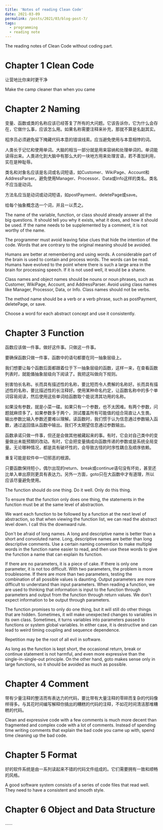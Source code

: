 ```yaml
---
title: 'Notes of reading Clean Code'
date: 2021-03-09
permalink: /posts/2021/03/blog-post-7/
tags:
  - programming
  - reading note
---
```


The reading notes of Clean Code without coding part.

# Chapter 1 Clean Code

让营地比你来时更干净

Make the camp cleaner than when you came

# Chapter 2 Naming

变量、函数或类的名称应该已经答复了所有的大问题。它该告诉你，它为什么会存在，它做什么事，应该怎么用。如果名称需要注释来补充，那就不算是名副其实。

程序员必须避免留下掩藏代码本意的错误线索。应当避免使用与本意相悖的词。

人类长于记忆和使用单词。大脑的相当一部分就是用来容纳和处理单词的。单词能读得出来。人类进化到大脑中有那么大的一块地方用来处理言语，若不善加利用，实在是种耻辱。

类名和对象名应该是名词或名词短语，如Customer、WikiPage、Account和AddressParser。避免使用Manager、Processor、Data或Info这样的类名。类名不应当是动词。

方法名应当是动词或动词短语，如postPayment、deletePage或save。

给每个抽象概念选一个词，并且一以贯之。

The name of the variable, function, or class should already answer all the big questions. It should tell you why it exists, what it does, and how it should be used. If the name needs to be supplemented by a comment, it is not worthy of the name.

The programmer must avoid leaving false clues that hide the intention of the code. Words that are contrary to the original meaning should be avoided.

Humans are better at remembering and using words. A considerable part of the brain is used to contain and process words. The words can be read. Humans have evolved to the point where there is such a large area in the brain for processing speech. If it is not used well, it would be a shame.

Class names and object names should be nouns or noun phrases, such as Customer, WikiPage, Account, and AddressParser. Avoid using class names like Manager, Processor, Data, or Info. Class names should not be verbs.

The method name should be a verb or a verb phrase, such as postPayment, deletePage, or save.

Choose a word for each abstract concept and use it consistently.

# Chapter 3 Function

函数应该做一件事。做好这件事。只做这一件事。

要确保函数只做一件事，函数中的语句都要在同一抽象层级上。

我们想要让每个函数后面都跟着位于下一抽象层级的函数，这样一来，在查看函数列表时，就能偱抽象层级向下阅读了。我把这叫做向下规则。

别害怕长名称。长而具有描述性的名称，要比短而令人费解的名称好。长而具有描述性的名称，要比描述性的长注释好。使用某种命名约定，让函数名称中的多个单词容易阅读，然后使用这些单词给函数取个能说清其功用的名称。

如果没有参数，就是小菜一碟。如果只有一个参数，也不太困难。有两个参数，问题就麻烦多了。如果参数多于两个，测试覆盖所有可能值的组合简直让人生畏。
输出参数比输入参数还要难以理解。读函数时，我们惯于认为信息通过参数输入函数，通过返回值从函数中输出。我们不太期望信息通过参数输出。

函数承诺只做一件事，但还是会做其他被藏起来的事。有时，它会对自己类中的变量做出未能预期的改动。有时，它会把变量搞成向函数传递的参数或是系统全局变量。无论哪种情况，都是具有破坏性的，会导致古怪的时序性耦合及顺序依赖。

重复可能是软件中一切邪恶的根源。

只要函数保持短小，偶尔出现的return、break或continue语句没有坏处，甚至还比单入单出原则更具有表达力。另外一方面，goto只在大函数中才有道理，所以应该尽量避免使用。

The function should do one thing. Do it well. Only do this thing.

To ensure that the function only does one thing, the statements in the function must be at the same level of abstraction.

We want each function to be followed by a function at the next level of abstraction, so that when viewing the function list, we can read the abstract level down. I call this the downward rule.

Don't be afraid of long names. A long and descriptive name is better than a short and convoluted name. Long, descriptive names are better than long descriptive comments. Use a certain naming convention to make multiple words in the function name easier to read, and then use these words to give the function a name that can explain its function.

If there are no parameters, it is a piece of cake. If there is only one parameter, it is not too difficult. With two parameters, the problem is more troublesome. If there are more than two parameters, testing the combination of all possible values is daunting.
Output parameters are more difficult to understand than input parameters. When reading a function, we are used to thinking that information is input to the function through parameters and output from the function through return values. We don't expect information to be output through parameters.

The function promises to only do one thing, but it will still do other things that are hidden. Sometimes, it will make unexpected changes to variables in its own class. Sometimes, it turns variables into parameters passed to functions or system global variables. In either case, it is destructive and can lead to weird timing coupling and sequence dependence.

Repetition may be the root of all evil in software.

As long as the function is kept short, the occasional return, break or continue statement is not harmful, and even more expressive than the single-in-single-out principle. On the other hand, goto makes sense only in large functions, so it should be avoided as much as possible.

# Chapter 4 Comment

带有少量注释的整洁而有表达力的代码，要比带有大量注释的零碎而复杂的代码像样得多。与其花时间编写解释你搞出的糟糕的代码的注释，不如花时间清洁那堆糟糕的代码。

Clean and expressive code with a few comments is much more decent than fragmented and complex code with a lot of comments. Instead of spending time writing comments that explain the bad code you came up with, spend time cleaning up the bad code.

# Chapter 5 Format

好的软件系统是由一系列读起来不错的代码文件组成的。它们需要拥有一致和顺畅的风格。

A good software system consists of a series of code files that read well. They need to have a consistent and smooth style.

# Chapter 6 Object and Data Structure

......
